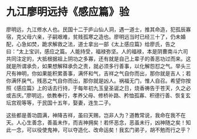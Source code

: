 # 九江廖明远持《感应篇》验

廖明远，九江修水人也。民国十二于庐山仙人洞，遇一道士，推其命造，犯孤辰寡宿，克父母六亲，子嗣艰难，贫贱孤寒之造也。廖明远当时已经三十了，仍未婚配，心急如焚，跪求解救之法，道士拿出一部《太上感应篇》给廖氏，告之曰：“太上宝训，感应之篇。人能持受，福禄弥坚。人的福禄，本是阴曹南斗六司共同注定的，大抵根据祖上阴功之多寡，还有就是自己上辈子的善恶功过而来。这就是所谓承负，如果想解释承负之责，就必须多行善事，以化解怨怼之气。举头三尺有神明，你如果能积累善事，满怀和气，吉祥之气自你而出，那你就是吉人；若你满怀戾气，残恶之气自你而出，那你就是凶人。祸福无门，惟人自召。希望你按照《感应篇》上的话去行持，于每年初九玉皇圣诞之日，烧香祷告于苍天，久之必或吉庆。”廖明远，依教奉行，孝养父母、修桥补路、矜恤孤寡、积德行善、恢复玄坛宫观等等，于民国十五年，娶妻，连生二子。

这些都是善功圆满，神降吉祥，虽曰天赐，岂非人为？道教常说，我命在我不在天。人心生善念，善虽未作，而吉神拥矣！若怀恶念，恶虽未行，凶神随之矣！知此一念，可以役使鬼神，可以夺造化、改命运矣！我玄门弟子，胡不勉而行之乎？
